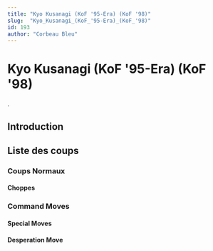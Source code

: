 ```yaml
---
title: "Kyo Kusanagi (KoF '95-Era) (KoF '98)"
slug:  "Kyo_Kusanagi_(KoF_'95-Era)_(KoF_'98)"
id: 193
author: "Corbeau Bleu"
---
```


# Kyo Kusanagi (KoF '95-Era) (KoF '98)

.

## Introduction

## Liste des coups

### Coups Normaux

#### Choppes

### Command Moves

#### Special Moves

#### Desperation Move
